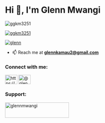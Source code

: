 <h1 align="left">Hi 👋, I'm Glenn Mwangi</h1>

<p align="left"> <img src="https://komarev.com/ghpvc/?username=ggkm3251&label=Profile%20views&color=0e75b6&style=flat" alt="ggkm3251" /> </p>

<p align="left"> <a href="https://github.com/ryo-ma/github-profile-trophy"><img src="https://github-profile-trophy.vercel.app/?username=ggkm3251" alt="ggkm3251" /></a> </p>

<p align="left"> <a href="https://twitter.com/glenn" target="blank"><img src="https://img.shields.io/twitter/follow/glenn?logo=twitter&style=for-the-badge" alt="glenn" /></a> </p>

- 📫  Reach me at **glennkamau2@gmail.com**

<h3 align="left">Connect with me:</h3>
<p align="left">
<a href="https://linkedin.com/in/https://www.linkedin.com/in/glenn-mwangi-a52b52218/" target="blank"><img align="center" src="https://raw.githubusercontent.com/rahuldkjain/github-profile-readme-generator/master/src/images/icons/Social/linked-in-alt.svg" alt="https://www.linkedin.com/in/glenn-mwangi-a52b52218/" height="30" width="40" /></a>
<a href="https://medium.com/@glenn.mwangi" target="blank"><img align="center" src="https://raw.githubusercontent.com/rahuldkjain/github-profile-readme-generator/master/src/images/icons/Social/medium.svg" alt="@glenn.mwangi" height="30" width="40" /></a>
</p>

<h3 align="left">Support:</h3>
<p><a href="https://ko-fi.com/glennmwangi"> <img align="left" src="https://cdn.ko-fi.com/cdn/kofi3.png?v=3" height="50" width="210" alt="glennmwangi" /></a></p>


